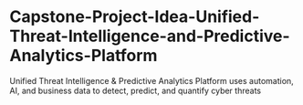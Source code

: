 # Capstone-Project-Idea-Unified-Threat-Intelligence-and-Predictive-Analytics-Platform
Unified Threat Intelligence &amp; Predictive Analytics Platform uses automation, AI, and business data to detect, predict, and quantify cyber threats 
